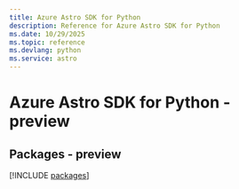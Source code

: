 ```yaml
---
title: Azure Astro SDK for Python
description: Reference for Azure Astro SDK for Python
ms.date: 10/29/2025
ms.topic: reference
ms.devlang: python
ms.service: astro
---
```

# Azure Astro SDK for Python - preview
## Packages - preview
[!INCLUDE [packages](astro-index.md)]